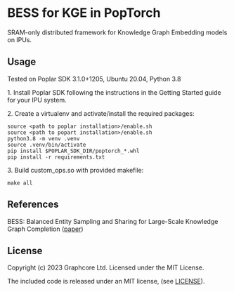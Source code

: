 # BESS for KGE in PopTorch

SRAM-only distributed framework for Knowledge Graph Embedding models on IPUs.

## Usage

Tested on Poplar SDK 3.1.0+1205, Ubuntu 20.04, Python 3.8


1\. Install Poplar SDK following the instructions in the Getting Started guide for your IPU system.

2\. Create a virtualenv and activate/install the required packages:
```
source <path to poplar installation>/enable.sh
source <path to popart installation>/enable.sh
python3.8 -m venv .venv
source .venv/bin/activate
pip install $POPLAR_SDK_DIR/poptorch_*.whl
pip install -r requirements.txt 
```

3\. Build custom_ops.so with provided makefile:
```
make all
```


## References
BESS: Balanced Entity Sampling and Sharing for Large-Scale Knowledge Graph Completion ([paper](https://arxiv.org/abs/2211.12281))

## License

Copyright (c) 2023 Graphcore Ltd. Licensed under the MIT License.

The included code is released under an MIT license, (see [LICENSE](LICENSE)).
